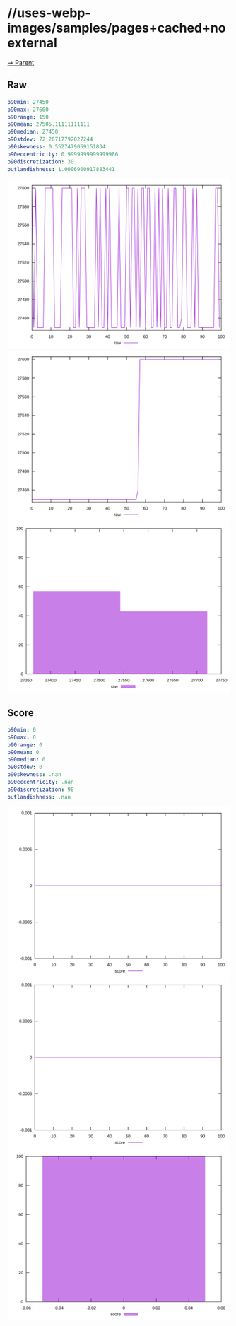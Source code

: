 
# //uses-webp-images/samples/pages+cached+noexternal

[→ Parent](../..)


## Raw


```yaml
p90min: 27450
p90max: 27600
p90range: 150
p90mean: 27505.11111111111
p90median: 27450
p90stdev: 72.20717792027244
p90skewness: 0.5527479059151834
p90eccentricity: 0.9999999999999986
p90discretization: 30
outlandishness: 1.0006900917883441

```

![PLOT: raw-values](./raw/values.svg)![PLOT: raw-sorted](./raw/sorted.svg)![PLOT: raw-histogram](./raw/histogram.svg)
## Score


```yaml
p90min: 0
p90max: 0
p90range: 0
p90mean: 0
p90median: 0
p90stdev: 0
p90skewness: .nan
p90eccentricity: .nan
p90discretization: 90
outlandishness: .nan

```

![PLOT: score-values](./score/values.svg)![PLOT: score-sorted](./score/sorted.svg)![PLOT: score-histogram](./score/histogram.svg)
